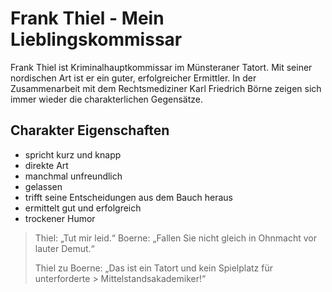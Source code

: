 # Frank Thiel - Mein Lieblingskommissar

Frank Thiel ist Kriminalhauptkommissar im Münsteraner Tatort. Mit seiner nordischen Art ist er ein guter, erfolgreicher Ermittler. In der Zusammenarbeit mit dem Rechtsmediziner Karl Friedrich Börne zeigen sich immer wieder die charakterlichen Gegensätze.

## Charakter Eigenschaften

* spricht kurz und knapp
* direkte Art
* manchmal unfreundlich
* gelassen
* trifft seine Entscheidungen aus dem Bauch heraus
* ermittelt gut und erfolgreich
* trockener Humor

> Thiel: „Tut mir leid.“
> Boerne: „Fallen Sie nicht gleich in Ohnmacht vor lauter Demut.“
> 
>
> Thiel zu Boerne: „Das ist ein Tatort und kein Spielplatz für unterforderte > Mittelstandsakademiker\!“
